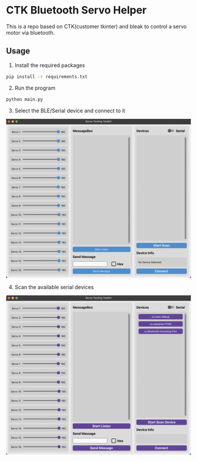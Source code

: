 # CTK Bluetooth Servo Helper

This is a repo based on CTK(customer tkinter) and bleak to control a servo motor via bluetooth.

## Usage

1. Install the required packages

```bash
pip install -r requirements.txt
```

2. Run the program

```bash
python main.py
```

3. Select the BLE/Serial device and connect to it

![](./assets/mainWindow.png)

4. Scan the available serial devices

![](./assets/scanSerial.png)
